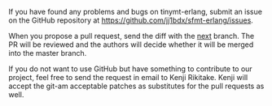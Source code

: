 If you have found any problems and bugs on tinymt-erlang,
submit an issue on the GitHub repository at
<https://github.com/jj1bdx/sfmt-erlang/issues>.

When you propose a pull request, send the diff with the
[next](https://github.com/jj1bdx/sfmt-erlang/tree/next) branch.
The PR will be reviewed and the authors will decide whether
it will be merged into the master branch.

If you do not want to use GitHub but have something to
contribute to our project, feel free to send the request in
email to Kenji Rikitake.  Kenji will accept the git-am acceptable
patches as substitutes for the pull requests as well.
